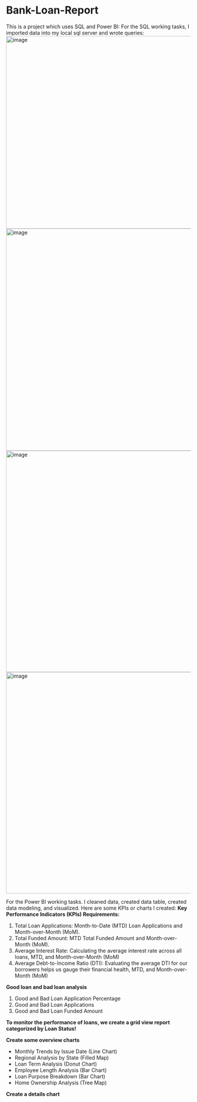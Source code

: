 # Bank-Loan-Report
This is a project which uses SQL and Power BI:
For the SQL working tasks, I imported data into my local sql server and wrote queries: 
<img width="524" alt="image" src="https://github.com/user-attachments/assets/6ffa1f5c-4d74-4c9d-8604-048dce6a10bf" />
<img width="604" alt="image" src="https://github.com/user-attachments/assets/1039fb12-7d33-49f3-a750-e2e42a129200" />
<img width="602" alt="image" src="https://github.com/user-attachments/assets/e56af526-3952-4324-97fb-87b327bd8b6b" />
<img width="602" alt="image" src="https://github.com/user-attachments/assets/0b423849-f22b-4c4f-abf4-bdde9b83f9ec" />


For the Power BI working tasks. I cleaned data, created data table, created data modeling, and visualized. Here are some KPIs or charts I created:
**Key Performance Indicators (KPIs) Requirements:**
  1. Total Loan Applications: Month-to-Date (MTD) Loan Applications and Month-over-Month (MoM).
  2. Total Funded Amount: MTD Total Funded Amount and Month-over-Month (MoM).
  3. Average Interest Rate: Calculating the average interest rate across all loans, MTD, and Month-over-Month (MoM)
  4. Average Debt-to-Income Ratio (DTI): Evaluating the average DTI for our borrowers helps us gauge their financial health, MTD, and Month-over-Month (MoM)

**Good loan and bad loan analysis**
  1. Good and Bad Loan Application Percentage
  2. Good and Bad Loan Applications
  3. Good and Bad Loan Funded Amount

**To monitor the performance of loans, we create a grid view report categorized by Loan Status!**

**Create some overview charts**
- Monthly Trends by Issue Date (Line Chart)
- Regional Analysis by State (Filled Map)
- Loan Term Analysis (Donut Chart)
- Employee Length Analysis (Bar Chart)
- Loan Purpose Breakdown (Bar Chart)
- Home Ownership Analysis (Tree Map)

**Create a details chart**



  
